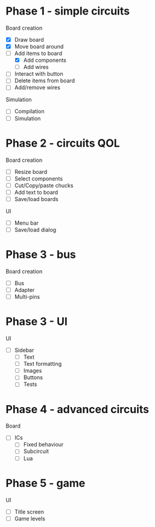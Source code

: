 # Phase 1 - simple circuits

Board creation
- [x] Draw board
- [x] Move board around
- [ ] Add items to board
  - [x] Add components
  - [ ] Add wires
- [ ] Interact with button
- [ ] Delete items from board
- [ ] Add/remove wires

Simulation
- [ ] Compilation
- [ ] Simulation

# Phase 2 - circuits QOL

Board creation
- [ ] Resize board
- [ ] Select components
- [ ] Cut/Copy/paste chucks
- [ ] Add text to board
- [ ] Save/load boards

UI
- [ ] Menu bar
- [ ] Save/load dialog

# Phase 3 - bus

Board creation
- [ ] Bus
- [ ] Adapter
- [ ] Multi-pins

# Phase 3 - UI

UI
- [ ] Sidebar
  - [ ] Text
  - [ ] Text formatting
  - [ ] Images
  - [ ] Buttons
  - [ ] Tests

# Phase 4 - advanced circuits

Board
- [ ] ICs
  - [ ] Fixed behaviour
  - [ ] Subcircuit
  - [ ] Lua

# Phase 5 - game

UI
- [ ] Title screen
- [ ] Game levels